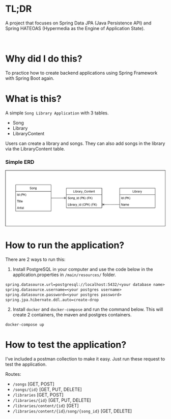 # TL;DR

A project that focuses on Spring Data JPA (Java Persistence API) and Spring HATEOAS (Hypermedia as the Engine of Application State).


<br />

# Why did I do this?

To practice how to create backend applications using Spring Framework with Spring Boot again.

# What is this?

A simple `Song Library Application` with 3 tables.

- Song
- Library
- LibraryContent

Users can create a library and songs. They can also add songs in the library via the LibraryContent table.

### Simple ERD
![Simple ERD](ERD.png)

# How to run the application?

There are 2 ways to run this:

1. Install PostgreSQL in your computer and use the code below in the application.properties in `/main/resources/` folder.

```
spring.datasource.url=postgresql://localhost:5432/<your database name>
spring.datasource.username=<your postgres username>
spring.datasource.password=<your postgres password>
spring.jpa.hibernate.ddl.auto=create-drop
```

2. Install `docker` and `docker-compose` and run the command below. This will create 2 containers, the maven and postgres containers.
```
docker-compose up
```

# How to test the application?

I've included a postman collection to make it easy. Just run these request to test the application.

Routes:

- `/songs`  [GET, POST]
- `/songs/{id}` [GET, PUT, DELETE]
- `/libraries` [GET, POST]
- `/libraries/{id}` [GET, PUT, DELETE]
- `/libraries/content/{id}` [GET]
- `/libraries/content/{id}/song/{song_id}` [GET, DELETE]


